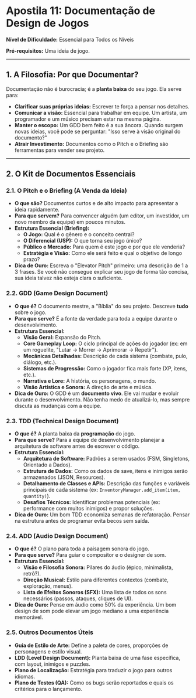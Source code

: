 # Apostila 11: Documentação de Design de Jogos

**Nível de Dificuldade:** Essencial para Todos os Níveis

**Pré-requisitos:** Uma ideia de jogo.

---

## 1. A Filosofia: Por que Documentar?

Documentação não é burocracia; é a **planta baixa** do seu jogo. Ela serve para:

-   **Clarificar suas próprias ideias:** Escrever te força a pensar nos detalhes.
-   **Comunicar a visão:** Essencial para trabalhar em equipe. Um artista, um programador e um músico precisam estar na mesma página.
-   **Manter o escopo:** Um GDD bem feito é a sua âncora. Quando surgem novas ideias, você pode se perguntar: "Isso serve à visão original do documento?"
-   **Atrair Investimento:** Documentos como o Pitch e o Briefing são ferramentas para vender seu projeto.

---

## 2. O Kit de Documentos Essenciais

### 2.1. O Pitch e o Briefing (A Venda da Ideia)

-   **O que são?** Documentos curtos e de alto impacto para apresentar a ideia rapidamente.
-   **Para que servem?** Para convencer alguém (um editor, um investidor, um novo membro da equipe) em poucos minutos.
-   **Estrutura Essencial (Briefing):**
    -   **O Jogo:** Qual é o gênero e o conceito central?
    -   **O Diferencial (USP):** O que torna seu jogo único?
    -   **Público e Mercado:** Para quem é este jogo e por que ele venderia?
    -   **Estratégia e Visão:** Como ele será feito e qual o objetivo de longo prazo?
-   **Dica de Ouro:** Escreva o "Elevator Pitch" primeiro: uma descrição de 1 a 3 frases. Se você não consegue explicar seu jogo de forma tão concisa, sua ideia talvez não esteja clara o suficiente.

### 2.2. GDD (Game Design Document)

-   **O que é?** O documento mestre, a "Bíblia" do seu projeto. Descreve **tudo** sobre o jogo.
-   **Para que serve?** É a fonte da verdade para toda a equipe durante o desenvolvimento.
-   **Estrutura Essencial:**
    -   **Visão Geral:** Expansão do Pitch.
    -   **Core Gameplay Loop:** O ciclo principal de ações do jogador (ex: em um roguelite, "Lutar -> Morrer -> Aprimorar -> Repetir").
    -   **Mecânicas Detalhadas:** Descrição de cada sistema (combate, pulo, diálogo, etc.).
    -   **Sistemas de Progressão:** Como o jogador fica mais forte (XP, itens, etc.).
    -   **Narrativa e Lore:** A história, os personagens, o mundo.
    -   **Visão Artística e Sonora:** A direção de arte e música.
-   **Dica de Ouro:** O GDD é um **documento vivo**. Ele vai mudar e evoluir durante o desenvolvimento. Não tenha medo de atualizá-lo, mas sempre discuta as mudanças com a equipe.

### 2.3. TDD (Technical Design Document)

-   **O que é?** A planta baixa da **programação** do jogo.
-   **Para que serve?** Para a equipe de desenvolvimento planejar a arquitetura de software antes de escrever o código.
-   **Estrutura Essencial:**
    -   **Arquitetura de Software:** Padrões a serem usados (FSM, Singletons, Orientado a Dados).
    -   **Estrutura de Dados:** Como os dados de save, itens e inimigos serão armazenados (JSON, Resources).
    -   **Detalhamento de Classes e APIs:** Descrição das funções e variáveis principais de cada sistema (ex: `InventoryManager.add_item(item, quantity)`).
    -   **Desafios Técnicos:** Identificar problemas potenciais (ex: performance com muitos inimigos) e propor soluções.
-   **Dica de Ouro:** Um bom TDD economiza semanas de refatoração. Pensar na estrutura antes de programar evita becos sem saída.

### 2.4. ADD (Audio Design Document)

-   **O que é?** O plano para toda a paisagem sonora do jogo.
-   **Para que serve?** Para guiar o compositor e o designer de som.
-   **Estrutura Essencial:**
    -   **Visão e Filosofia Sonora:** Pilares do áudio (épico, minimalista, retrô?).
    -   **Direção Musical:** Estilo para diferentes contextos (combate, exploração, menus).
    -   **Lista de Efeitos Sonoros (SFX):** Uma lista de todos os sons necessários (passos, ataques, cliques de UI).
-   **Dica de Ouro:** Pense em áudio como 50% da experiência. Um bom design de som pode elevar um jogo mediano a uma experiência memorável.

### 2.5. Outros Documentos Úteis

-   **Guia de Estilo de Arte:** Define a paleta de cores, proporções de personagens e estilo visual.
-   **LDD (Level Design Document):** Planta baixa de uma fase específica, com layout, inimigos e puzzles.
-   **Plano de Localização:** Estratégia para traduzir o jogo para outros idiomas.
-   **Plano de Testes (QA):** Como os bugs serão reportados e quais os critérios para o lançamento.
